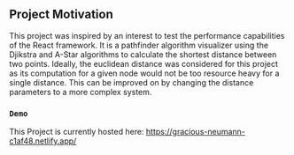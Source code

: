 ## Project Motivation
This project was inspired by an interest to test the performance capabilities of the React framework. It is a pathfinder algorithm visualizer using the Djikstra and A-Star algorithms to calculate the shortest distance between two points. Ideally, the euclidean distance was considered for this project as its computation for a given node would not be too resource heavy for a single distance. This can be improved on by changing the distance parameters to a more complex system.

### `Demo`
This Project is currently hosted here: https://gracious-neumann-c1af48.netlify.app/
